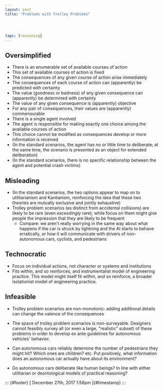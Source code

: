 ```yaml
---
layout: post
title: "Problems with Trolley Problems"




tags: [reasoning]
---
```



Oversimplified
--------------

-   There is an enumerable set of available courses of action
-   This set of available courses of action is fixed
-   The consequences of any given course of action arise immediately
-   The consequences of each course of action can (apparently) be predicted with certainty
-   The value (goodness or badness) of any given consequence can (apparently) be determined with certainty
-   The value of any given consequence is (apparently) objective
-   For any pair of consequences, their values are (apparently) commensurable
-   There is a single agent involved
-   The agent is responsible for making exactly one choice among the available courses of action
-   This choice cannot be modified as consequences develop or more information is received
-   (In the standard scenarios, the agent has no or little time to deliberate; at the same time, the scenario is presented as an object for extended deliberation)
-   (In the standard scenarios, there is no specific relationship between the agent and potential crash victims)

Misleading
----------

-   (In the standard scenarios, the two options appear to map on to utilitarianism and Kantianism, reinforcing the idea that these two theories are mutually exclusive and jointly exhaustive)
-   Trolley problem scenarios (as distinct from accidental collisions) are likely to be rare (even *exceedingly* rare); while focus on them might give people the impression that they are likely to be frequent
    -   Compare: we aren't really worrying in the same way about what happens if the car is struck by lightning and the AI starts to behave erratically, or how it will communicate with drivers of non-autonomous cars, cyclists, and pedestrians

Technocratic
------------

-   Focus on individual actions, not character or systems and institutions
-   Fits within, and so reinforces, and instrumentalist model of engineering practice. This model might itself fit within, and so reinforce, a broader isolationist model of engineering practice.

Infeasible
----------

-   Trolley problem scenarios are non-monotonic: adding additional details can change the valence of the consequences
-   The space of trolley problem scenarios is non-surveyable. Designers cannot feasibly survey all (or even a large, "realistic" subset) of these problems in order to develop ex ante guidelines for autonomous vehicles' behavior.

-   Can autonomous cars reliably determine the number of pedestrians they might hit? Which ones are children? etc. Put positively, what information does an autonomous car actually have about its environment?

-   Do autonomous cars deliberate like human beings? In line with either utilitarian or deontological models of practical reasoning?

::: {#footer}
[ December 27th, 2017 1:56pm ]{#timestamp}
:::





